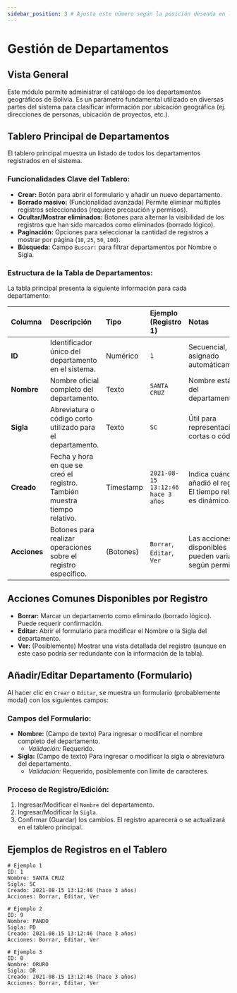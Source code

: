 ```yaml
---
sidebar_position: 3 # Ajusta este número según la posición deseada en la barra lateral
---
```


# Gestión de Departamentos

## Vista General

Este módulo permite administrar el catálogo de los departamentos geográficos de Bolivia. Es un parámetro fundamental utilizado en diversas partes del sistema para clasificar información por ubicación geográfica (ej. direcciones de personas, ubicación de proyectos, etc.).

## Tablero Principal de Departamentos

El tablero principal muestra un listado de todos los departamentos registrados en el sistema.

### Funcionalidades Clave del Tablero:

*   **Crear:** Botón para abrir el formulario y añadir un nuevo departamento.
*   **Borrado masivo:** (Funcionalidad avanzada) Permite eliminar múltiples registros seleccionados (requiere precaución y permisos).
*   **Ocultar/Mostrar eliminados:** Botones para alternar la visibilidad de los registros que han sido marcados como eliminados (borrado lógico).
*   **Paginación:** Opciones para seleccionar la cantidad de registros a mostrar por página (`10`, `25`, `50`, `100`).
*   **Búsqueda:** Campo `Buscar:` para filtrar departamentos por Nombre o Sigla.

### Estructura de la Tabla de Departamentos:

La tabla principal presenta la siguiente información para cada departamento:

| Columna   | Descripción                                                              | Tipo        | Ejemplo (Registro 1)        | Notas                                                              |
| :-------- | :----------------------------------------------------------------------- | :---------- | :-------------------------- | :----------------------------------------------------------------- |
| **ID**    | Identificador único del departamento en el sistema.                      | Numérico    | `1`                         | Secuencial, asignado automáticamente.                              |
| **Nombre**| Nombre oficial completo del departamento.                                | Texto       | `SANTA CRUZ`                | Nombre estándar del departamento.                                  |
| **Sigla** | Abreviatura o código corto utilizado para el departamento.               | Texto       | `SC`                        | Útil para representaciones cortas o códigos.                       |
| **Creado**| Fecha y hora en que se creó el registro. También muestra tiempo relativo. | Timestamp   | `2021-08-15 13:12:46` <br/> `hace 3 años` | Indica cuándo se añadió el registro. El tiempo relativo es dinámico. |
| **Acciones**| Botones para realizar operaciones sobre el registro específico.          | (Botones)   | `Borrar`, `Editar`, `Ver`   | Las acciones disponibles pueden variar según permisos.             |

## Acciones Comunes Disponibles por Registro

*   **Borrar:** Marcar un departamento como eliminado (borrado lógico). Puede requerir confirmación.
*   **Editar:** Abrir el formulario para modificar el Nombre o la Sigla del departamento.
*   **Ver:** (Posiblemente) Mostrar una vista detallada del registro (aunque en este caso podría ser redundante con la información de la tabla).

## Añadir/Editar Departamento (Formulario)

Al hacer clic en `Crear` o `Editar`, se muestra un formulario (probablemente modal) con los siguientes campos:

### Campos del Formulario:

*   **Nombre:** (Campo de texto) Para ingresar o modificar el nombre completo del departamento.
    *   *Validación:* Requerido.
*   **Sigla:** (Campo de texto) Para ingresar o modificar la sigla o abreviatura del departamento.
    *   *Validación:* Requerido, posiblemente con límite de caracteres.

### Proceso de Registro/Edición:

1.  Ingresar/Modificar el `Nombre` del departamento.
2.  Ingresar/Modificar la `Sigla`.
3.  Confirmar (Guardar) los cambios. El registro aparecerá o se actualizará en el tablero principal.

## Ejemplos de Registros en el Tablero

```plaintext
# Ejemplo 1
ID: 1
Nombre: SANTA CRUZ
Sigla: SC
Creado: 2021-08-15 13:12:46 (hace 3 años)
Acciones: Borrar, Editar, Ver

# Ejemplo 2
ID: 9
Nombre: PANDO
Sigla: PD
Creado: 2021-08-15 13:12:46 (hace 3 años)
Acciones: Borrar, Editar, Ver

# Ejemplo 3
ID: 8
Nombre: ORURO
Sigla: OR
Creado: 2021-08-15 13:12:46 (hace 3 años)
Acciones: Borrar, Editar, Ver